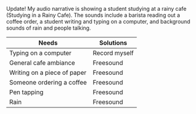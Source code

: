 Update! 
My audio narrative is showing a student studying at a rainy cafe (Studying in a Rainy Cafe). The sounds include a barista reading out a coffee order, a student writing and typing on a computer, and background sounds of rain and people talking. 

| Needs   | Solutions   |
|------------|------------|
| Typing on a computer | Record myself |
| General cafe ambiance | Freesound |
| Writing on a piece of paper | Freesound |
| Someone ordering a coffee | Freesound |
| Pen tapping | Freesound |
| Rain | Freesound |
